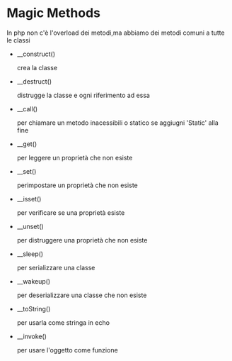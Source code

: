 # Magic Methods

In php non c'è l'overload dei metodi,ma abbiamo dei metodi comuni a tutte le classi

<ul>
<li> __construct()<br><p>crea la classe</p></li>
<li> __destruct()<br><p>distrugge la classe e ogni riferimento ad essa</p></li>
<li> __call()<br><p>per chiamare un metodo inacessibili o statico se aggiugni 'Static' alla fine</p></li>
<li> __get()<br><p>per leggere un proprietà che non esiste</p></li>
<li> __set()<br><p>perimpostare un proprietà che non esiste</p></li>
<li> __isset()<br><p>per verificare se una proprietà esiste</p></li>
<li> __unset()<br><p>per distruggere una proprietà che non esiste</p></li>
<li> __sleep()<br><p>per serializzare una classe</p></li>
<li> __wakeup()<br><p>per deserializzare una classe che non esiste</p></li>
<li> __toString()<br><p>per usarla come stringa in echo</p></li>
<li> __invoke()<br><p>per usare l'oggetto come funzione</p></li>
</ul>
